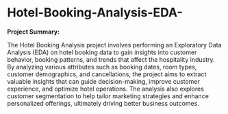 # Hotel-Booking-Analysis-EDA-
**Project Summary:**

The Hotel Booking Analysis project involves performing an Exploratory Data Analysis (EDA) on hotel booking data to gain insights into customer behavior, booking patterns, and trends that affect the hospitality industry. By analyzing various attributes such as booking dates, room types, customer demographics, and cancellations, the project aims to extract valuable insights that can guide decision-making, improve customer experience, and optimize hotel operations. The analysis also explores customer segmentation to help tailor marketing strategies and enhance personalized offerings, ultimately driving better business outcomes.
